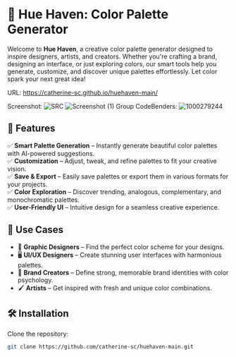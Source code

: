 # 🎨 Hue Haven: Color Palette Generator

Welcome to **Hue Haven**, a creative color palette generator designed to inspire designers, artists, and creators. Whether you're crafting a brand, designing an interface, or just exploring colors, our smart tools help you generate, customize, and discover unique palettes effortlessly. Let color spark your next great idea! 

URL:
https://catherine-sc.github.io/huehaven-main/

Screenshot:
![SRC](https://github.com/user-attachments/assets/10bd3957-37b2-4834-96ef-2ed1a9d71165)
![Screenshot (1)](https://github.com/user-attachments/assets/eef5d9b1-05eb-41ff-9f47-306c3c9e930f)
Group CodeBenders:
![1000279244](https://github.com/user-attachments/assets/a539fb75-20d5-4886-a5ca-53114456a8b7)



## 🚀 Features  

✅ **Smart Palette Generation** – Instantly generate beautiful color palettes with AI-powered suggestions.  
✅ **Customization** – Adjust, tweak, and refine palettes to fit your creative vision.  
✅ **Save & Export** – Easily save palettes or export them in various formats for your projects.  
✅ **Color Exploration** – Discover trending, analogous, complementary, and monochromatic palettes.  
✅ **User-Friendly UI** – Intuitive design for a seamless creative experience.  

## 🎯 Use Cases  

- 🎨 **Graphic Designers** – Find the perfect color scheme for your designs.  
- 🖥️ **UI/UX Designers** – Create stunning user interfaces with harmonious palettes.  
- 📢 **Brand Creators** – Define strong, memorable brand identities with color psychology.  
- 🖌️ **Artists** – Get inspired with fresh and unique color combinations.  

## 🛠️ Installation  

Clone the repository:  

```sh
git clone https://github.com/catherine-sc/huehaven-main.git

